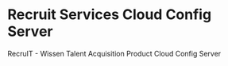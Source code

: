 # Recruit Services Cloud Config Server

RecruIT - Wissen Talent Acquisition Product Cloud Config Server